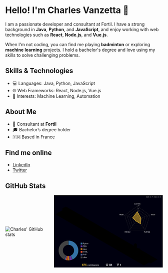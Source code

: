 # Hello! I'm Charles Vanzetta 👋

I am a passionate developer and consultant at Fortil. I have a strong background in **Java**, **Python**, and **JavaScript**, and enjoy working with web technologies such as **React**, **Node.js**, and **Vue.js**.

When I'm not coding, you can find me playing **badminton** or exploring **machine learning** projects. I hold a bachelor's degree and love using my skills to solve challenging problems.

## Skills & Technologies
- 💻 Languages: Java, Python, JavaScript
- 🌐 Web Frameworks: React, Node.js, Vue.js
- 🧠 Interests: Machine Learning, Automation

## About Me
- 🏢 Consultant at **Fortil**
- 🎓 Bachelor’s degree holder
- 🇫🇷 Based in France

## Find me online
- [LinkedIn](https://www.linkedin.com/in/charlesvanzetta/)
- [Twitter](https://twitter.com/charlesvanzetta)

## GitHub Stats

<div style="display: flex; justify-content: center; align-items: center; gap: 20px;">

  <div>
    <img src="https://github-readme-stats.vercel.app/api?username=CVanzetta&show_icons=true&theme=dark" 
         alt="Charles' GitHub stats" width="400px" />
  </div>

  <div>
    <img src="profile-3d-contrib/profile-night-rainbow.svg" alt="3D Contributions" width="400px" />
  </div>

</div>

